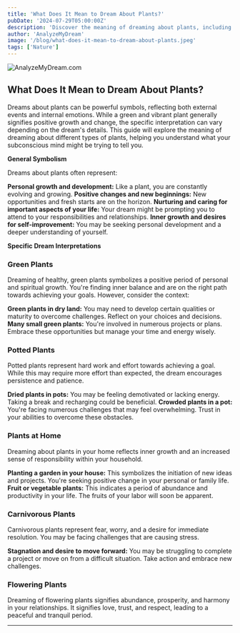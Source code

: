 ```yaml
---
title: 'What Does It Mean to Dream About Plants?'
pubDate: '2024-07-29T05:00:00Z'
description: 'Discover the meaning of dreaming about plants, including interpretations of green plants, potted plants, house plants, carnivorous plants, flowering plants, etc.'
author: 'AnalyzeMyDream'
image: '/blog/what-does-it-mean-to-dream-about-plants.jpeg'
tags: ['Nature']
---
```


![AnalyzeMyDream.com](/blog/what-does-it-mean-to-dream-about-plants.jpeg)

## What Does It Mean to Dream About Plants?

Dreams about plants can be powerful symbols, reflecting both external events and internal emotions. While a green and vibrant plant generally signifies positive growth and change, the specific interpretation can vary depending on the dream's details. This guide will explore the meaning of dreaming about different types of plants, helping you understand what your subconscious mind might be trying to tell you.

**General Symbolism**

Dreams about plants often represent:

**Personal growth and development:** Like a plant, you are constantly evolving and growing. 
**Positive changes and new beginnings:** New opportunities and fresh starts are on the horizon.
**Nurturing and caring for important aspects of your life:** Your dream might be prompting you to attend to your responsibilities and relationships.
**Inner growth and desires for self-improvement:** You may be seeking personal development and a deeper understanding of yourself.

**Specific Dream Interpretations**

### Green Plants

Dreaming of healthy, green plants symbolizes a positive period of personal and spiritual growth. You're finding inner balance and are on the right path towards achieving your goals. However, consider the context:

**Green plants in dry land:** You may need to develop certain qualities or maturity to overcome challenges. Reflect on your choices and decisions.
**Many small green plants:** You're involved in numerous projects or plans. Embrace these opportunities but manage your time and energy wisely.

### Potted Plants

Potted plants represent hard work and effort towards achieving a goal. While this may require more effort than expected, the dream encourages persistence and patience.

**Dried plants in pots:** You may be feeling demotivated or lacking energy. Taking a break and recharging could be beneficial.
**Crowded plants in a pot:** You're facing numerous challenges that may feel overwhelming. Trust in your abilities to overcome these obstacles.

### Plants at Home

Dreaming about plants in your home reflects inner growth and an increased sense of responsibility within your household.

**Planting a garden in your house:** This symbolizes the initiation of new ideas and projects. You're seeking positive change in your personal or family life.
**Fruit or vegetable plants:** This indicates a period of abundance and productivity in your life. The fruits of your labor will soon be apparent.

### Carnivorous Plants

Carnivorous plants represent fear, worry, and a desire for immediate resolution. You may be facing challenges that are causing stress.

**Stagnation and desire to move forward:** You may be struggling to complete a project or move on from a difficult situation. Take action and embrace new challenges.

### Flowering Plants

Dreaming of flowering plants signifies abundance, prosperity, and harmony in your relationships. It signifies love, trust, and respect, leading to a peaceful and tranquil period.


---